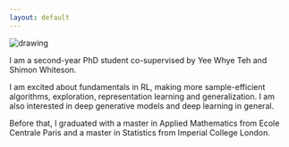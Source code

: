 ```yaml
---
layout: default
---
```


<img src="https://github.com/oxwhirl/home/blob/master/assets/img/charline.jpg?raw=true" alt="drawing" class="portrait"/>

I am a second-year PhD student co-supervised by Yee Whye Teh and Shimon Whiteson.

I am excited about fundamentals in RL, making more sample-efficient algorithms, exploration, representation learning and generalization. I am also interested in deep generative models and deep learning in general.

Before that, I graduated with a master in Applied Mathematics from Ecole Centrale Paris and a master in Statistics from Imperial College London.